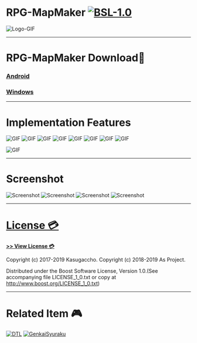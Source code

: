 # RPG-MapMaker [![BSL-1.0](https://img.shields.io/badge/license-BSL--1.0-blue.svg)](https://github.com/Kasugaccho/DungeonTemplateLibrary/blob/master/LICENSE_1_0.txt)

![Logo-GIF](https://raw.githubusercontent.com/Kasugaccho/Kasugaccho/master/Picture/aslib.png)

---

# RPG-MapMaker Download👾

### **[Android](http://bit.ly/2EcDFvP)**
### **[Windows](http://bit.ly/2UekarB)**

---

# Implementation Features

![GIF](https://raw.githubusercontent.com/Kasugaccho/AsLib/master/picture/pen.gif)
![GIF](https://raw.githubusercontent.com/Kasugaccho/AsLib/master/picture/eraser.gif)
![GIF](https://raw.githubusercontent.com/Kasugaccho/AsLib/master/picture/bucket.gif)
![GIF](https://raw.githubusercontent.com/Kasugaccho/AsLib/master/picture/pipette.gif)
![GIF](https://raw.githubusercontent.com/Kasugaccho/AsLib/master/picture/move.gif)
![GIF](https://raw.githubusercontent.com/Kasugaccho/AsLib/master/picture/layer_view.gif)
![GIF](https://raw.githubusercontent.com/Kasugaccho/AsLib/master/picture/undo.gif)
![GIF](https://raw.githubusercontent.com/Kasugaccho/AsLib/master/picture/redo.gif)

![GIF](https://raw.githubusercontent.com/Kasugaccho/AsLib/master/picture/tile.gif)

---

# Screenshot

![Screenshot](https://raw.githubusercontent.com/Kasugaccho/AsLib/master/picture/tile1.png)
![Screenshot](https://raw.githubusercontent.com/Kasugaccho/AsLib/master/picture/tile2.png)
![Screenshot](https://raw.githubusercontent.com/Kasugaccho/AsLib/master/picture/tile3.png)
![Screenshot](https://raw.githubusercontent.com/Kasugaccho/AsLib/master/picture/tile4.png)

---

# [License 💳](https://github.com/Kasugaccho/AsLib/blob/master/LICENSE_1_0.txt)

[**>> View License 💳**](https://github.com/Kasugaccho/AsLib/blob/master/LICENSE_1_0.txt)

Copyright (c) 2017-2019 Kasugaccho.
Copyright (c) 2018-2019 As Project.

Distributed under the Boost Software License, Version 1.0.(See accompanying file LICENSE_1_0.txt or copy at http://www.boost.org/LICENSE_1_0.txt)

---

# Related Item 🎮

[![DTL](https://raw.githubusercontent.com/Kasugaccho/Kasugaccho/master/Picture/dungeon_template_library.png)](https://github.com/Kasugaccho/DungeonTemplateLibrary)
[![GenkaiSyuraku](https://raw.githubusercontent.com/Kasugaccho/Kasugaccho/master/Picture/genkai_syuraku.png)](https://github.com/Kasugaccho/GenkaiSyuraku)
